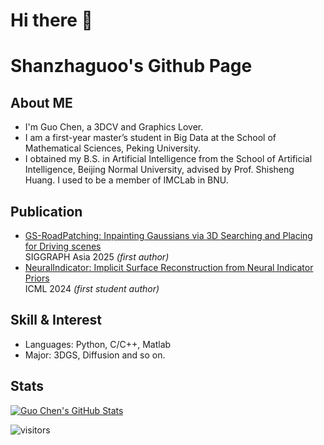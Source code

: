 # Hi there 👋
# Shanzhaguoo's Github Page

## About ME

- I'm Guo Chen, a 3DCV and Graphics Lover. 
- I am a first-year master’s student in Big Data at the School of Mathematical Sciences, Peking University.
- I obtained my B.S. in Artificial Intelligence from the School of Artificial Intelligence, Beijing Normal University, advised by Prof. Shisheng Huang. I used to be a member of IMCLab in BNU.

## Publication
- [GS-RoadPatching: Inpainting Gaussians via 3D Searching and Placing for Driving scenes](https://arxiv.org/abs/2509.19937)  
  SIGGRAPH Asia 2025 *(first author)*
- [NeuralIndicator: Implicit Surface Reconstruction from Neural Indicator Priors](https://openreview.net/pdf?id=7ckuC9C2FZ)  
  ICML 2024 *(first student author)*

## Skill & Interest

- Languages: Python, C/C++, Matlab
- Major: 3DGS, Diffusion and so on.

## Stats

<a href="https://github.com/Shanzhaguoo">
  <img align="center" src="https://github-readme-stats.vercel.app/api?username=Shanzhaguoo&show_icons=true&line_height=27&count_private=true&title_color=6aa6f8" alt="Guo Chen's GitHub Stats" /></a>

![visitors](https://visitor-badge.laobi.icu/badge?page_id=Shanzhaguoo)



